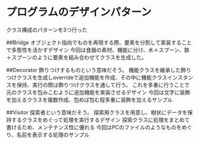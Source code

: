 # プログラムのデザインパターン
クラス構成のパターンを3つ行った

##Bridge
オブジェクト指向でものを再現する際、要素を分割して実装することで多態性を活かすデザイン
今回は食器の素材、機能に分け、木＋スプーン、鉄＋スプーンのように要素を組み合わせてクラスを生成した。

##Decorator
飾りつけするものという意味だそう。
機能クラスを継承した飾りつけクラスを生成しoverrideで追加機能を作成、その中に機能クラスインスタンスを保持、実行の際は飾りつけクラスを通して行う。
これを多重に行うことで元のクラスを包みこむように追加機能を実装させるデザイン
今回は文字に装飾を加えるクラスを複数作成、包めば包む程多重に装飾を加えるサンプル

##Visitor
探索者という意味だそう。
探索用クラスを用意し、樹状にデータを保持するクラスをめぐって処理を実行するデザイン
探索クラスに処理をまとめて書けるため、メンテナンス性に優れる
今回はPCのファイルのようなものをめぐり、名前を表示する処理のサンプル
